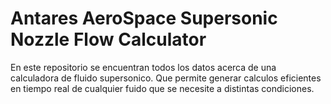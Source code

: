 # Antares AeroSpace Supersonic Nozzle Flow Calculator

En este repositorio se encuentran todos los datos acerca de una calculadora de fluido supersonico.
Que permite generar calculos eficientes en tiempo real de cualquier fuido que se necesite a distintas condiciones.